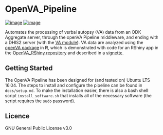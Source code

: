 OpenVA_Pipeline
===============
[![image](https://img.shields.io/pypi/v/openva_pipeline.svg)](https://pypi.org/project/openva_pipeline/)
[![image](http://readthedocs.org/projects/openva-pipeline/badge/)](http://openva-pipeline.readthedocs.io/)

Automates the processing of verbal autopsy (VA) data from an ODK Aggregate
server, through the openVA Pipeline middleware, and ending with a DHIS2 server
(with the [VA module](https://github.com/SwissTPH/dhis2_va_draft)). VA data are
analyzed using the [openVA
package](https://github.com/verbal-autopsy-software/openVA) in **R**, which is
demonstrated with code for an RShiny app in the [OpenVA_RShiny
repository](https://github.com/verbal-autopsy-software/shinyVA) and described in a
[vignette](https://github.com/verbal-autopsy-software/shinyVA/blob/master/shiny-openVA-vignette.pdf).

## Getting Started

The OpenVA Pipeline has been designed for (and tested on) Ubuntu LTS 16.04.
The steps to install and configure the pipeline can be found in
`docs/setup.md`. To make the installation easier, there is also a bash shell
script `install_software.sh` that installs all of the necessary software (the
script requires the `sudo` password).

<!-- The documentation can also be found on [Read the Docs](https://openva-pipeline.readthedocs.io/en/latest/): -->

<!-- - [**Software Requirements**](https://openva-pipeline.readthedocs.io/en/latest/software.html)  -->
<!-- - [**Installation Guide**](https://openva-pipeline.readthedocs.io/en/latest/install.html) -->
<!-- - [**Pipeline Configuration**](https://openva-pipeline.readthedocs.io/en/latest/config.html) -->

## Licence
GNU General Public License v3.0
